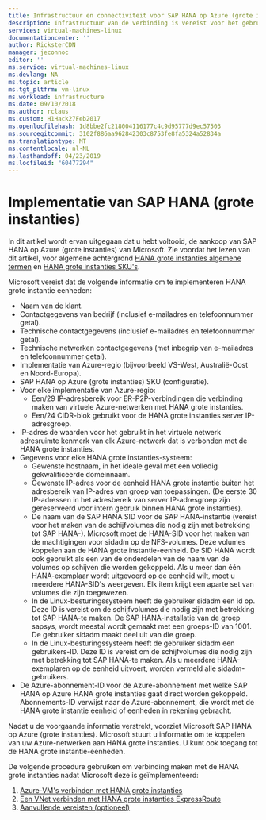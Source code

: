 ```yaml
---
title: Infrastructuur en connectiviteit voor SAP HANA op Azure (grote instanties) | Microsoft Docs
description: Infrastructuur van de verbinding is vereist voor het gebruik van SAP HANA op Azure (grote instanties) configureren.
services: virtual-machines-linux
documentationcenter: ''
author: RicksterCDN
manager: jeconnoc
editor: ''
ms.service: virtual-machines-linux
ms.devlang: NA
ms.topic: article
ms.tgt_pltfrm: vm-linux
ms.workload: infrastructure
ms.date: 09/10/2018
ms.author: rclaus
ms.custom: H1Hack27Feb2017
ms.openlocfilehash: 1d8bbe2fc218004116177c4c9d95777d9ec57503
ms.sourcegitcommit: 3102f886aa962842303c8753fe8fa5324a52834a
ms.translationtype: MT
ms.contentlocale: nl-NL
ms.lasthandoff: 04/23/2019
ms.locfileid: "60477294"
---
```

# <a name="sap-hana-large-instances-deployment"></a>Implementatie van SAP HANA (grote instanties) 

In dit artikel wordt ervan uitgegaan dat u hebt voltooid, de aankoop van SAP HANA op Azure (grote instanties) van Microsoft. Zie voordat het lezen van dit artikel, voor algemene achtergrond [HANA grote instanties algemene termen](hana-know-terms.md) en [HANA grote instanties SKU's](hana-available-skus.md).


Microsoft vereist dat de volgende informatie om te implementeren HANA grote instantie eenheden:

- Naam van de klant.
- Contactgegevens van bedrijf (inclusief e-mailadres en telefoonnummer getal).
- Technische contactgegevens (inclusief e-mailadres en telefoonnummer getal).
- Technische netwerken contactgegevens (met inbegrip van e-mailadres en telefoonnummer getal).
- Implementatie van Azure-regio (bijvoorbeeld VS-West, Australië-Oost en Noord-Europa).
- SAP HANA op Azure (grote instanties) SKU (configuratie).
- Voor elke implementatie van Azure-regio:
    - Een/29 IP-adresbereik voor ER-P2P-verbindingen die verbinding maken van virtuele Azure-netwerken met HANA grote instanties.
    - Een/24 CIDR-blok gebruikt voor de HANA grote instanties server IP-adresgroep.
- IP-adres de waarden voor het gebruikt in het virtuele netwerk adresruimte kenmerk van elk Azure-netwerk dat is verbonden met de HANA grote instanties.
- Gegevens voor elke HANA grote instanties-systeem:
  - Gewenste hostnaam, in het ideale geval met een volledig gekwalificeerde domeinnaam.
  - Gewenste IP-adres voor de eenheid HANA grote instantie buiten het adresbereik van IP-adres van groep van toepassingen. (De eerste 30 IP-adressen in het adresbereik van server IP-adresgroep zijn gereserveerd voor intern gebruik binnen HANA grote instanties).
  - De naam van de SAP HANA SID voor de SAP HANA-instantie (vereist voor het maken van de schijfvolumes die nodig zijn met betrekking tot SAP HANA-). Microsoft moet de HANA-SID voor het maken van de machtigingen voor sidadm op de NFS-volumes. Deze volumes koppelen aan de HANA grote instantie-eenheid. De SID HANA wordt ook gebruikt als een van de onderdelen van de naam van de volumes op schijven die worden gekoppeld. Als u meer dan één HANA-exemplaar wordt uitgevoerd op de eenheid wilt, moet u meerdere HANA-SID's weergeven. Elk item krijgt een aparte set van volumes die zijn toegewezen.
  - In de Linux-besturingssysteem heeft de gebruiker sidadm een id op. Deze ID is vereist om de schijfvolumes die nodig zijn met betrekking tot SAP HANA-te maken. De SAP HANA-installatie van de groep sapsys, wordt meestal wordt gemaakt met een groeps-ID van 1001. De gebruiker sidadm maakt deel uit van die groep.
  - In de Linux-besturingssysteem heeft de gebruiker sidadm een gebruikers-ID. Deze ID is vereist om de schijfvolumes die nodig zijn met betrekking tot SAP HANA-te maken. Als u meerdere HANA-exemplaren op de eenheid uitvoert, worden vermeld alle sidadm-gebruikers. 
- De Azure-abonnement-ID voor de Azure-abonnement met welke SAP HANA op Azure HANA grote instanties gaat direct worden gekoppeld. Abonnements-ID verwijst naar de Azure-abonnement, die wordt met de HANA grote instantie eenheid of eenheden in rekening gebracht.

Nadat u de voorgaande informatie verstrekt, voorziet Microsoft SAP HANA op Azure (grote instanties). Microsoft stuurt u informatie om te koppelen van uw Azure-netwerken aan HANA grote instanties. U kunt ook toegang tot de HANA grote instantie-eenheden.

De volgende procedure gebruiken om verbinding maken met de HANA grote instanties nadat Microsoft deze is geïmplementeerd:

1. [Azure-VM's verbinden met HANA grote instanties](hana-connect-azure-vm-large-instances.md)
2. [Een VNet verbinden met HANA grote instanties ExpressRoute](hana-connect-vnet-express-route.md)
3. [Aanvullende vereisten (optioneel)](hana-additional-network-requirements.md)

